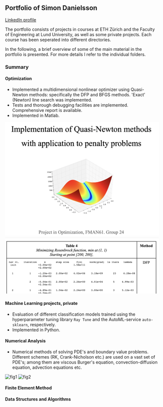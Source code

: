 ## Portfolio of Simon Danielsson

[LinkedIn profile](https://www.linkedin.com/in/simon-danielsson-527b7b215/)

The portfolio consists of projects in courses at ETH Zürich and the Faculty of Engineering at Lund University, as well as some private projects. Each course has been seperated into different directories.

In the following, a brief overview of some of the main material in the portfolio is presented. For more details I refer to the individual folders.  


### Summary 

#### Optimization 

- Implemented a multidimensional nonlinear optimizer using Quasi-Newton methods: specifically the DFP and BFGS methods. 'Exact' (Newton) line search was implemented. 
- Tests and thorough debugging facilities are implemented. Comprehensive report is available. 
- Implemented in Matlab.  

![report](./optimization/images/titlepage.png)
![results](./optimization/images/results.png)

#### Machine Learning projects, private

- Evaluation of different classification models trained using the hyperparameter tuning library <code>Ray Tune</code> and the AutoML-service <code>auto-sklearn</code>, respectively. 
- Implemented in Python.   

#### Numerical Analysis

- Numerical methods of solving PDE's and boundary value problems. Different schemes (RK, Crank-Nicholson etc.) are used on a vast set of PDE's; among them are viscous Burger's equation, convection-diffusion equation, advection equations etc.  

![fig1](./numerical-analysis/image/fig1.png)
![fig2](./numerical-analysis/image/fig2.png)

#### Finite Element Method



#### Data Structures and Algorithms


